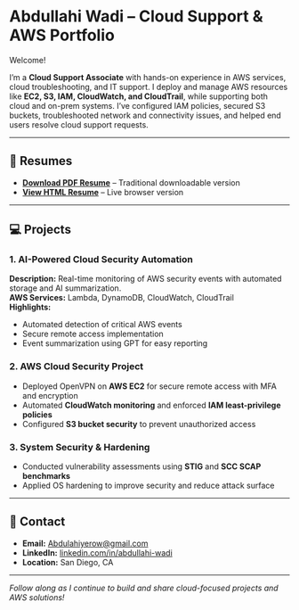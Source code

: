 # Abdullahi Wadi – Cloud Support & AWS Portfolio

Welcome! 

I’m a **Cloud Support Associate** with hands-on experience in AWS services, cloud troubleshooting, and IT support. I deploy and manage AWS resources like **EC2, S3, IAM, CloudWatch, and CloudTrail**, while supporting both cloud and on-prem systems. I’ve configured IAM policies, secured S3 buckets, troubleshooted network and connectivity issues, and helped end users resolve cloud support requests.  

---

## 📄 Resumes
- **[Download PDF Resume](Abdullahi_Wadi_Resume.pdf)** – Traditional downloadable version  
- **[View HTML Resume](resume.html)** – Live browser version  

---

## 💻 Projects

### 1. AI-Powered Cloud Security Automation
**Description:** Real-time monitoring of AWS security events with automated storage and AI summarization.  
**AWS Services:** Lambda, DynamoDB, CloudWatch, CloudTrail  
**Highlights:**  
- Automated detection of critical AWS events  
- Secure remote access implementation  
- Event summarization using GPT for easy reporting  

### 2. AWS Cloud Security Project
- Deployed OpenVPN on **AWS EC2** for secure remote access with MFA and encryption  
- Automated **CloudWatch monitoring** and enforced **IAM least-privilege policies**  
- Configured **S3 bucket security** to prevent unauthorized access  

### 3. System Security & Hardening
- Conducted vulnerability assessments using **STIG** and **SCC SCAP benchmarks**  
- Applied OS hardening to improve security and reduce attack surface  

---

## 📧 Contact
- **Email:** Abdulahiyerow@gmail.com  
- **LinkedIn:** [linkedin.com/in/abdullahi-wadi](https://linkedin.com/in/abdullahi-wadi)  
- **Location:** San Diego, CA  

---

*Follow along as I continue to build and share cloud-focused projects and AWS solutions!*
